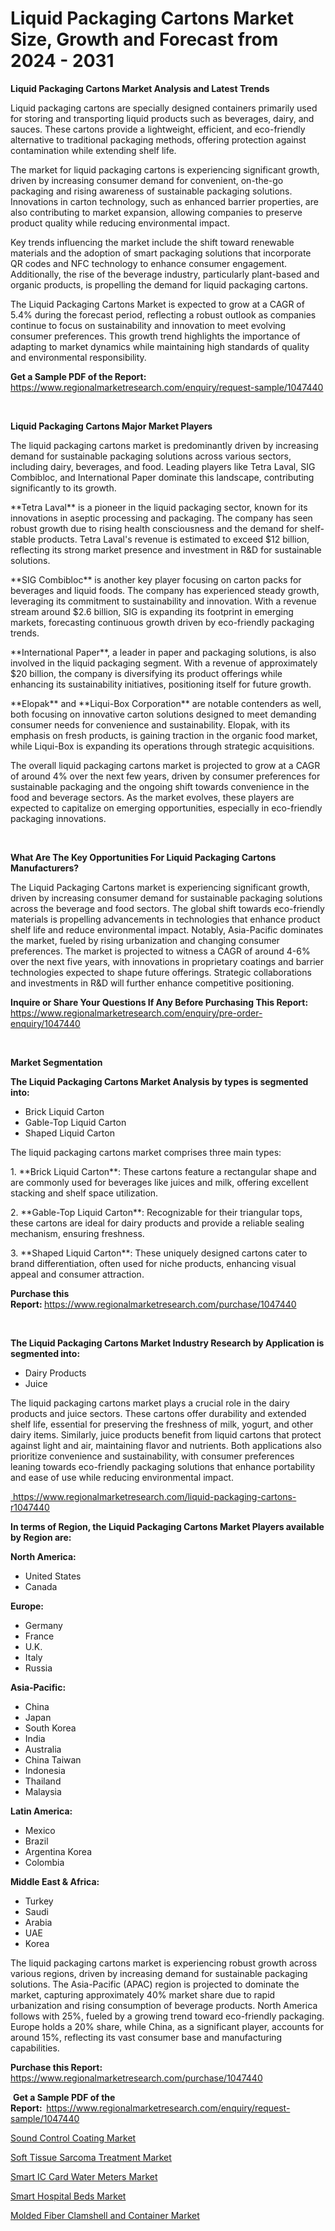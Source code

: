 <p><h1>Liquid Packaging Cartons Market Size, Growth and Forecast from 2024 - 2031</h1></p><p><strong>Liquid Packaging Cartons Market Analysis and Latest Trends</strong></p>
<p><p>Liquid packaging cartons are specially designed containers primarily used for storing and transporting liquid products such as beverages, dairy, and sauces. These cartons provide a lightweight, efficient, and eco-friendly alternative to traditional packaging methods, offering protection against contamination while extending shelf life.</p><p>The market for liquid packaging cartons is experiencing significant growth, driven by increasing consumer demand for convenient, on-the-go packaging and rising awareness of sustainable packaging solutions. Innovations in carton technology, such as enhanced barrier properties, are also contributing to market expansion, allowing companies to preserve product quality while reducing environmental impact. </p><p>Key trends influencing the market include the shift toward renewable materials and the adoption of smart packaging solutions that incorporate QR codes and NFC technology to enhance consumer engagement. Additionally, the rise of the beverage industry, particularly plant-based and organic products, is propelling the demand for liquid packaging cartons. </p><p>The Liquid Packaging Cartons Market is expected to grow at a CAGR of 5.4% during the forecast period, reflecting a robust outlook as companies continue to focus on sustainability and innovation to meet evolving consumer preferences. This growth trend highlights the importance of adapting to market dynamics while maintaining high standards of quality and environmental responsibility.</p></p>
<p><strong>Get a Sample PDF of the Report:&nbsp;</strong> <a href="https://www.regionalmarketresearch.com/enquiry/request-sample/1047440">https://www.regionalmarketresearch.com/enquiry/request-sample/1047440</a></p>
<p>&nbsp;</p>
<p><strong>Liquid Packaging Cartons Major Market Players</strong></p>
<p><p>The liquid packaging cartons market is predominantly driven by increasing demand for sustainable packaging solutions across various sectors, including dairy, beverages, and food. Leading players like Tetra Laval, SIG Combibloc, and International Paper dominate this landscape, contributing significantly to its growth.</p><p>**Tetra Laval** is a pioneer in the liquid packaging sector, known for its innovations in aseptic processing and packaging. The company has seen robust growth due to rising health consciousness and the demand for shelf-stable products. Tetra Laval's revenue is estimated to exceed $12 billion, reflecting its strong market presence and investment in R&D for sustainable solutions.</p><p>**SIG Combibloc** is another key player focusing on carton packs for beverages and liquid foods. The company has experienced steady growth, leveraging its commitment to sustainability and innovation. With a revenue stream around $2.6 billion, SIG is expanding its footprint in emerging markets, forecasting continuous growth driven by eco-friendly packaging trends.</p><p>**International Paper**, a leader in paper and packaging solutions, is also involved in the liquid packaging segment. With a revenue of approximately $20 billion, the company is diversifying its product offerings while enhancing its sustainability initiatives, positioning itself for future growth.</p><p>**Elopak** and **Liqui-Box Corporation** are notable contenders as well, both focusing on innovative carton solutions designed to meet demanding consumer needs for convenience and sustainability. Elopak, with its emphasis on fresh products, is gaining traction in the organic food market, while Liqui-Box is expanding its operations through strategic acquisitions.</p><p>The overall liquid packaging cartons market is projected to grow at a CAGR of around 4% over the next few years, driven by consumer preferences for sustainable packaging and the ongoing shift towards convenience in the food and beverage sectors. As the market evolves, these players are expected to capitalize on emerging opportunities, especially in eco-friendly packaging innovations.</p></p>
<p>&nbsp;</p>
<p><strong>What Are The Key Opportunities For Liquid Packaging Cartons Manufacturers?</strong></p>
<p><p>The Liquid Packaging Cartons market is experiencing significant growth, driven by increasing consumer demand for sustainable packaging solutions across the beverage and food sectors. The global shift towards eco-friendly materials is propelling advancements in technologies that enhance product shelf life and reduce environmental impact. Notably, Asia-Pacific dominates the market, fueled by rising urbanization and changing consumer preferences. The market is projected to witness a CAGR of around 4-6% over the next five years, with innovations in proprietary coatings and barrier technologies expected to shape future offerings. Strategic collaborations and investments in R&D will further enhance competitive positioning.</p></p>
<p><strong>Inquire or Share Your Questions If Any Before Purchasing This Report:</strong> <a href="https://www.regionalmarketresearch.com/enquiry/pre-order-enquiry/1047440">https://www.regionalmarketresearch.com/enquiry/pre-order-enquiry/1047440</a></p>
<p>&nbsp;</p>
<p><strong>Market Segmentation</strong></p>
<p><strong>The Liquid Packaging Cartons Market Analysis by types is segmented into:</strong></p>
<p><ul><li>Brick Liquid Carton</li><li>Gable-Top Liquid Carton</li><li>Shaped Liquid Carton</li></ul></p>
<p><p>The liquid packaging cartons market comprises three main types: </p><p>1. **Brick Liquid Carton**: These cartons feature a rectangular shape and are commonly used for beverages like juices and milk, offering excellent stacking and shelf space utilization. </p><p>2. **Gable-Top Liquid Carton**: Recognizable for their triangular tops, these cartons are ideal for dairy products and provide a reliable sealing mechanism, ensuring freshness.</p><p>3. **Shaped Liquid Carton**: These uniquely designed cartons cater to brand differentiation, often used for niche products, enhancing visual appeal and consumer attraction.</p></p>
<p><strong>Purchase this Report:&nbsp;</strong><a href="https://www.regionalmarketresearch.com/purchase/1047440">https://www.regionalmarketresearch.com/purchase/1047440</a></p>
<p>&nbsp;</p>
<p><strong>The Liquid Packaging Cartons Market Industry Research by Application is segmented into:</strong></p>
<p><ul><li>Dairy Products</li><li>Juice</li></ul></p>
<p><p>The liquid packaging cartons market plays a crucial role in the dairy products and juice sectors. These cartons offer durability and extended shelf life, essential for preserving the freshness of milk, yogurt, and other dairy items. Similarly, juice products benefit from liquid cartons that protect against light and air, maintaining flavor and nutrients. Both applications also prioritize convenience and sustainability, with consumer preferences leaning towards eco-friendly packaging solutions that enhance portability and ease of use while reducing environmental impact.</p></p>
<p><a href="https://www.regionalmarketresearch.com/liquid-packaging-cartons-r1047440">&nbsp;https://www.regionalmarketresearch.com/liquid-packaging-cartons-r1047440</a></p>
<p><strong>In terms of Region, the Liquid Packaging Cartons Market Players available by Region are:</strong></p>
<p>
    <p> <strong> North America: </strong>
        <ul>
            <li>United States</li>
            <li>Canada</li>
        </ul>
        </p> 
    <p> <strong> Europe: </strong>
        <ul>
            <li>Germany</li>
            <li>France</li>
            <li>U.K.</li>
            <li>Italy</li>
            <li>Russia</li>
        </ul>
        </p> 
    <p> <strong> Asia-Pacific: </strong>
        <ul>
            <li>China</li>
            <li>Japan</li>
            <li>South Korea</li>
            <li>India</li>
            <li>Australia</li>
            <li>China Taiwan</li>
            <li>Indonesia</li>
            <li>Thailand</li>
            <li>Malaysia</li>
        </ul>
        </p> 
    <p> <strong> Latin America: </strong>
        <ul>
            <li>Mexico</li>
            <li>Brazil</li>
            <li>Argentina Korea</li>
            <li>Colombia</li>
        </ul>
        </p> 
    <p> <strong> Middle East & Africa: </strong>
        <ul>
            <li>Turkey</li>
            <li>Saudi</li>
            <li>Arabia</li>
            <li>UAE</li>
            <li>Korea</li>
        </ul>
    </p>
    </p>
<p><p>The liquid packaging cartons market is experiencing robust growth across various regions, driven by increasing demand for sustainable packaging solutions. The Asia-Pacific (APAC) region is projected to dominate the market, capturing approximately 40% market share due to rapid urbanization and rising consumption of beverage products. North America follows with 25%, fueled by a growing trend toward eco-friendly packaging. Europe holds a 20% share, while China, as a significant player, accounts for around 15%, reflecting its vast consumer base and manufacturing capabilities.</p></p>
<p><strong>Purchase this Report: </strong><a href="https://www.regionalmarketresearch.com/purchase/1047440">https://www.regionalmarketresearch.com/purchase/1047440</a></p>
<p>&nbsp;<strong>Get a Sample PDF of the Report:&nbsp;&nbsp;</strong><a href="https://www.regionalmarketresearch.com/enquiry/request-sample/1047440">https://www.regionalmarketresearch.com/enquiry/request-sample/1047440</a></p>
<p><strong></strong></p>
<p><p><a href="https://medium.com/@braidenlucas2019/sound-control-coating-market-insights-market-products-and-regional-analysis-forecasted-for-period-5af9be4abdd7">Sound Control Coating Market</a></p><p><a href="https://www.linkedin.com/pulse/soft-tissue-sarcoma-treatment-market-revolution-2024-kkqac">Soft Tissue Sarcoma Treatment Market</a></p><p><a href="https://issuu.com/reportprime-2/docs/smart-ic-card-water-meters-market-s_6af50aee6ac201">Smart IC Card Water Meters Market</a></p><p><a href="https://www.linkedin.com/pulse/smart-hospital-beds-market2024-2031-industry-insights-investment-nliic">Smart Hospital Beds Market</a></p><p><a href="https://github.com/JamesCox407/Market-Research-Report-List-1/blob/main/molded-fiber-clamshell-and-container-market.md">Molded Fiber Clamshell and Container Market</a></p></p>